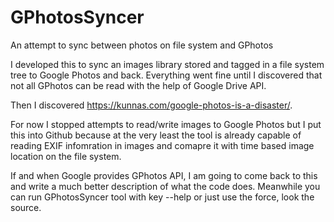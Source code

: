 # GPhotosSyncer
An attempt to sync between photos on file system and GPhotos

I developed this to sync an images library stored and tagged in a file system tree 
to Google Photos and back. Everything went fine until I discovered that not all GPhotos
can be read with the help of Google Drive API.

Then I discovered https://kunnas.com/google-photos-is-a-disaster/.

For now I stopped attempts to read/write images to Google Photos but I put this 
into Github because at the very least the tool is already capable of reading EXIF 
infomration in images and comapre it with time based image location on the file system.

If and when Google provides GPhotos API, I am going to come back to this and write 
a much better description of what the code does. Meanwhile you can run GPhotosSyncer
tool with key --help or just use the force, look the source.


